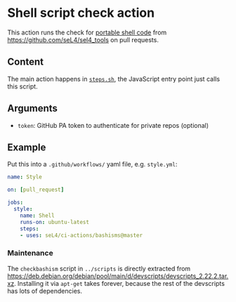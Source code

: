 <!--
  Copyright 2020, Data61, CSIRO (ABN 41 687 119 230)
  SPDX-License-Identifier: CC-BY-SA-4.0
-->

# Shell script check action

This action runs the check for [portable shell code][1] from
<https://github.com/seL4/sel4_tools> on pull requests.

[1]: https://github.com/seL4/seL4_tools/tree/master/misc/is-valid-shell-script

## Content

The main action happens in [`steps.sh`](steps.sh), the JavaScript entry point
just calls this script.

## Arguments

- `token`: GitHub PA token to authenticate for private repos (optional)

## Example

Put this into a `.github/workflows/` yaml file, e.g. `style.yml`:

```yaml
name: Style

on: [pull_request]

jobs:
  style:
    name: Shell
    runs-on: ubuntu-latest
    steps:
    - uses: seL4/ci-actions/bashisms@master
```

### Maintenance

The `checkbashism` script in `../scripts` is directly extracted from
<https://deb.debian.org/debian/pool/main/d/devscripts/devscripts_2.22.2.tar.xz>.
Installing it via `apt-get` takes forever, because the rest of the devscripts
has lots of dependencies.
